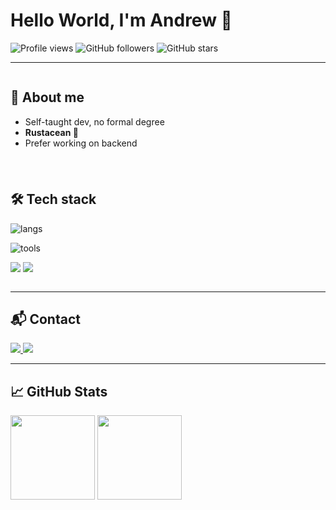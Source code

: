 <h1>Hello World, I'm Andrew 👋</h1>
<!-- Profile badges -->
<p>
  <img src="https://komarev.com/ghpvc/?username=andrewdotdev&color=blue&style=for-the-badge" alt="Profile views" />
  <img src="https://img.shields.io/github/followers/andrewdotdev?style=for-the-badge&logo=github" alt="GitHub followers" />
  <img src="https://img.shields.io/github/stars/andrewdotdev?style=for-the-badge&logo=github" alt="GitHub stars" />
</p>

---

<div style="display:flex; gap:24px; align-items:flex-start; flex-wrap:wrap;">
  <div style="flex:1; min-width:280px;">
    <h2>🧩 About me</h2>
    <ul>
      <li>Self-taught dev, no formal degree</li>
      <li><strong>Rustacean 🦀</strong></li>
      <li>Prefer working on backend
    </ul>
  </div>

  <div style="flex:1; min-width:280px;">
    <h2>🛠️ Tech stack</h2>
    <p>
      <!-- Languages -->
      <img src="https://skillicons.dev/icons?i=rust,js,ts,c,cpp,&perline=8" alt="langs" />
    </p>
    <p>
      <!-- Tools / Engines -->
      <img src="https://skillicons.dev/icons?i=bash,git,unity,unreal,vscodium,linux&perline=8" alt="tools" />
    </p>
  <p>
    <img src="https://img.shields.io/badge/CLI%20NERD-555?style=flat&logo=gnometerminal" />
    <img src="https://img.shields.io/badge/BUG%20SUMMONER-555?style=flat&logo=bugsnag" />
  </p>

    
  </div>
</div>

---

<h2>📬 Contact</h2>
<p>
  <a href="https://github.com/andrewdotdev">
    <img src="https://img.shields.io/badge/GitHub-andrewdotdev-181717?style=for-the-badge&logo=github" />
  </a>
  <a href="https://discordapp.com/users/500739289462603805">
    <img src="https://img.shields.io/badge/Discord-request%20DMs-5865F2?style=for-the-badge&logo=discord" />
  </a>
</p>

---

<h2>📈 GitHub Stats</h2>
<p>
  <img src="https://github-readme-stats.vercel.app/api?username=andrewdotdev&show_icons=true&hide_rank=true&hide_title=true&hide=issues&include_all_commits=true&theme=transparent" height="135" />
  <img src="https://github-readme-stats.vercel.app/api/top-langs/?username=andrewdotdev&layout=compact&theme=transparent" height="135" />
</p>


